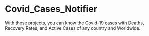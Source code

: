 # Covid_Cases_Notifier
With these projects, you can know the Covid-19 cases with Deaths, Recovery Rates, and Active Cases of any country and Worldwide.

